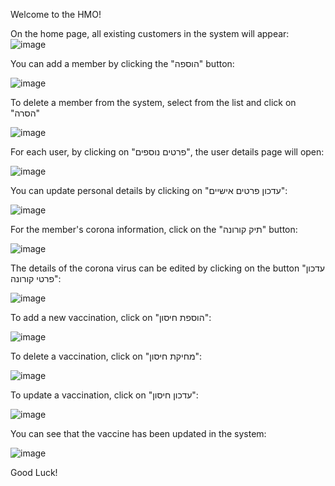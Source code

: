 Welcome to the HMO!


On the home page, all existing customers in the system will appear:
![image](https://github.com/Devorah-Zadock/Hadasim-Project/assets/116593258/5c1cc8e7-0dc2-42f4-a740-2cca5669d3aa)

You can add a member by clicking the "הוספה" button:

![image](https://github.com/Devorah-Zadock/Hadasim-Project/assets/116593258/d4f1c7f2-72b8-44c9-ac48-6d5f2a5ffa46)



To delete a member from the system, select from the list and click on "הסרה"

![image](https://github.com/Devorah-Zadock/Hadasim-Project/assets/116593258/9f33a088-ba30-4031-a14f-552d610e3c86)



For each user, by clicking on "פרטים נוספים", the user details page will open:

![image](https://github.com/Devorah-Zadock/Hadasim-Project/assets/116593258/d0c853f1-8369-4827-ad39-f6d4414cec62)



You can update personal details by clicking on "עדכון פרטים אישיים":

![image](https://github.com/Devorah-Zadock/Hadasim-Project/assets/116593258/2980b70f-5e2b-4f21-a0d5-d69b73d93c4f)



For the member's corona information, click on the "תיק קורונה" button:

![image](https://github.com/Devorah-Zadock/Hadasim-Project/assets/116593258/f6652b0a-ce65-485e-8572-f62dcdd70128)



The details of the corona virus can be edited by clicking on the button "עדכון פרטי קורונה":

![image](https://github.com/Devorah-Zadock/Hadasim-Project/assets/116593258/d5597cb6-0511-4cd6-9fcb-cd32ed743db3)



To add a new vaccination, click on "הוספת חיסון":

![image](https://github.com/Devorah-Zadock/Hadasim-Project/assets/116593258/802bb82b-3c86-4ec1-b425-1fa0b016e03b)



To delete a vaccination, click on "מחיקת חיסון":

![image](https://github.com/Devorah-Zadock/Hadasim-Project/assets/116593258/062ff048-f1b2-4626-9d3f-afa0da85f2a0)



To update a vaccination, click on "עדכון חיסון":

![image](https://github.com/Devorah-Zadock/Hadasim-Project/assets/116593258/7137cad7-0d8c-46ab-9164-6e321291849c)


You can see that the vaccine has been updated in the system:

![image](https://github.com/Devorah-Zadock/Hadasim-Project/assets/116593258/66ab2483-4a4d-403e-9d24-610eea7aaea4)


Good Luck!
